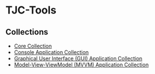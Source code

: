 # TJC-Tools

## Collections
- [Core Collection](https://github.com/TJC-Tools/TJC.Collection.Core)
- [Console Application Collection](https://github.com/TJC-Tools/TJC.Collection.Console)
- [Graphical User Interface (GUI) Application Collection](https://github.com/TJC-Tools/TJC.Collection.GUI)
- [Model-View-ViewModel (MVVM) Application Collection](https://github.com/TJC-Tools/TJC.Collection.MVVM)
